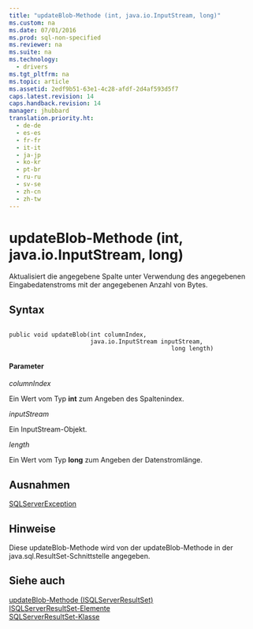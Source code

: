 ```yaml
---
title: "updateBlob-Methode (int, java.io.InputStream, long)"
ms.custom: na
ms.date: 07/01/2016
ms.prod: sql-non-specified
ms.reviewer: na
ms.suite: na
ms.technology: 
  - drivers
ms.tgt_pltfrm: na
ms.topic: article
ms.assetid: 2edf9b51-63e1-4c28-afdf-2d4af593d5f7
caps.latest.revision: 14
caps.handback.revision: 14
manager: jhubbard
translation.priority.ht: 
  - de-de
  - es-es
  - fr-fr
  - it-it
  - ja-jp
  - ko-kr
  - pt-br
  - ru-ru
  - sv-se
  - zh-cn
  - zh-tw
---
```

# updateBlob-Methode (int, java.io.InputStream, long)
  Aktualisiert die angegebene Spalte unter Verwendung des angegebenen Eingabedatenstroms mit der angegebenen Anzahl von Bytes.  
  
## Syntax  
  
```  
  
public void updateBlob(int columnIndex,  
                       java.io.InputStream inputStream,  
                                              long length)  
```  
  
#### Parameter  
 *columnIndex*  
  
 Ein Wert vom Typ **int** zum Angeben des Spaltenindex.  
  
 *inputStream*  
  
 Ein InputStream\-Objekt.  
  
 *length*  
  
 Ein Wert vom Typ **long** zum Angeben der Datenstromlänge.  
  
## Ausnahmen  
 [SQLServerException](../content/SQLServerException-Class.md)  
  
## Hinweise  
 Diese updateBlob\-Methode wird von der updateBlob\-Methode in der java.sql.ResultSet\-Schnittstelle angegeben.  
  
## Siehe auch  
 [updateBlob-Methode &#40;ISQLServerResultSet&#41;](../content/updateBlob-Method--SQLServerResultSet-.md)   
 [ISQLServerResultSet-Elemente](../content/SQLServerResultSet-Members.md)   
 [SQLServerResultSet-Klasse](../content/SQLServerResultSet-Class.md)  
  
  
